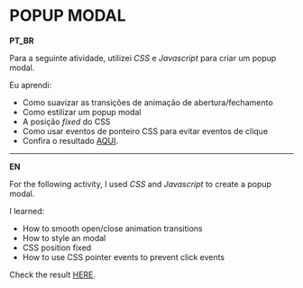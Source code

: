 # POPUP MODAL

**PT_BR**

Para a seguinte atividade, utilizei _CSS_ e _Javascript_ para criar um popup modal.

Eu aprendi:

- Como suavizar as transições de animação de abertura/fechamento
- Como estilizar um popup modal
- A posição _fixed_ do CSS
- Como usar eventos de ponteiro CSS para evitar eventos de clique
- Confira o resultado [AQUI](https://jspopupmodal.netlify.app/).

---

**EN**

For the following activity, I used _CSS_ and _Javascript_ to create a popup modal.

I learned:

- How to smooth open/close animation transitions
- How to style an modal
- CSS position fixed
- How to use CSS pointer events to prevent click events

Check the result [HERE](https://jspopupmodal.netlify.app/).
